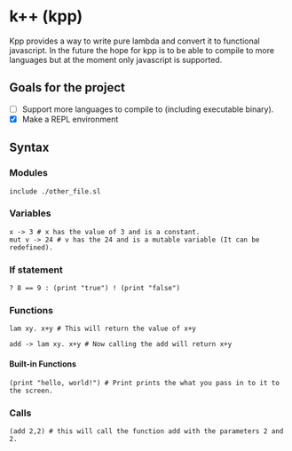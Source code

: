 # k++ (kpp) 

Kpp provides a way to write pure lambda and convert it to functional javascript. In the future the hope for kpp is to be able to compile to more languages but at the moment only javascript is supported.

## Goals for the project

-   [ ] Support more languages to compile to (including executable binary).
-   [x] Make a REPL environment

## Syntax

### Modules
```
include ./other_file.sl
```
### Variables

```
x -> 3 # x has the value of 3 and is a constant.
mut v -> 24 # v has the 24 and is a mutable variable (It can be redefined).
```
### If statement

```
? 8 == 9 : (print "true") ! (print "false")
```
### Functions

```
lam xy. x+y # This will return the value of x+y

add -> lam xy. x+y # Now calling the add will return x+y
```

#### Built-in Functions

```
(print "hello, world!") # Print prints the what you pass in to it to the screen.
```

### Calls

```
(add 2,2) # this will call the function add with the parameters 2 and 2.
```
